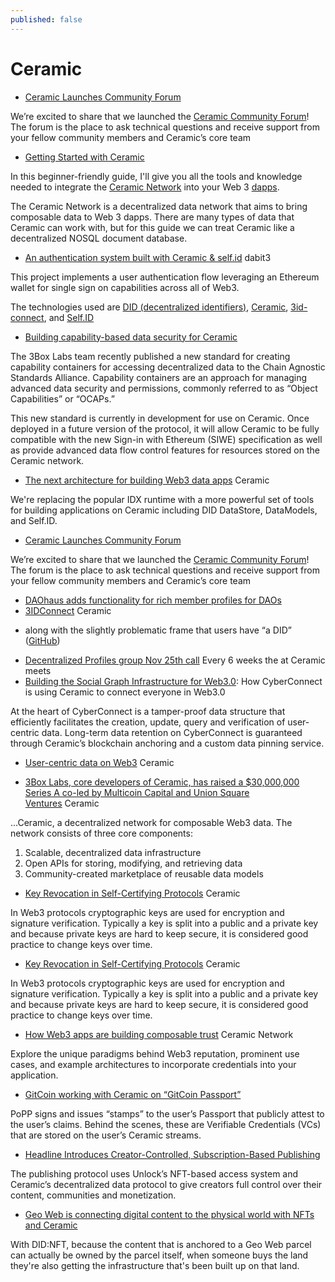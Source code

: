 ```yaml
---
published: false
---
```


# Ceramic

* [Ceramic Launches Community Forum](https://blog.ceramic.network/ceramic-launches-community-forum/)

We’re excited to share that we launched the [Ceramic Community Forum](https://forum.ceramic.network/)! The forum is the place to ask technical questions and receive support from your fellow community members and Ceramic’s core team
* [Getting Started with Ceramic](https://blog.ceramic.network/getting-started-with-ceramic/)

In this beginner-friendly guide, I'll give you all the tools and knowledge needed to integrate the [Ceramic Network](https://developers.ceramic.network/) into your Web 3 [dapps](https://ethereum.org/en/dapps/).

The Ceramic Network is a decentralized data network that aims to bring composable data to Web 3 dapps. There are many types of data that Ceramic can work with, but for this guide we can treat Ceramic like a decentralized NOSQL document database.


* [An authentication system built with Ceramic & self.id](https://github.com/dabit3/decentralized-identity-example) dabit3

This project implements a user authentication flow leveraging an Ethereum wallet for single sign on capabilities across all of Web3.

The technologies used are [DID (decentralized identifiers)](https://www.w3.org/TR/did-core/), [Ceramic](https://ceramic.network/), [3id-connect](https://github.com/ceramicstudio/3id-connect), and [Self.ID](https://developers.ceramic.network/tools/self-id/overview/)
* [Building capability-based data security for Ceramic](https://blog.ceramic.network/capability-based-data-security-on-ceramic/)

The 3Box Labs team recently published a new standard for creating capability containers for accessing decentralized data to the Chain Agnostic Standards Alliance. Capability containers are an approach for managing advanced data security and permissions, commonly referred to as “Object Capabilities” or “OCAPs.”

This new standard is currently in development for use on Ceramic. Once deployed in a future version of the protocol, it will allow Ceramic to be fully compatible with the new Sign-in with Ethereum (SIWE) specification as well as provide advanced data flow control features for resources stored on the Ceramic network.
* [The next architecture for building Web3 data apps](https://blog.ceramic.network/the-next-architecture-for-building-web3-data-applications/) Ceramic

We're replacing the popular IDX runtime with a more powerful set of tools for building applications on Ceramic including DID DataStore, DataModels, and Self.ID.
* [Ceramic Launches Community Forum](https://blog.ceramic.network/ceramic-launches-community-forum/)

We’re excited to share that we launched the [Ceramic Community Forum](https://forum.ceramic.network/)! The forum is the place to ask technical questions and receive support from your fellow community members and Ceramic’s core team
* [DAOhaus adds functionality for rich member profiles for DAOs](https://blog.ceramic.network/daohaus-adds-rich-dao-member-profiles/)
* [3IDConnect](https://blog.ceramic.network/what-is-3id-connect/) Ceramic
 - along with the slightly problematic frame that users have “a DID” ([GitHub](https://github.com/3box/3id-connect))
* [Decentralized Profiles group Nov 25th call](https://blog.ceramic.network/dprofiles-call-3/)
Every 6 weeks the at Ceramic meets
* [Building the Social Graph Infrastructure for Web3.0](https://blog.ceramic.network/building-the-social-graph-infrastructure-for-web3-0/): How CyberConnect is using Ceramic to connect everyone in Web3.0

At the heart of CyberConnect is a tamper-proof data structure that efficiently facilitates the creation, update, query and verification of user-centric data. Long-term data retention on CyberConnect is guaranteed through Ceramic’s blockchain anchoring and a custom data pinning service.
* [User-centric data on Web3](https://blog.ceramic.network/user-centric-data-on-web3/) Ceramic

* [3Box Labs, core developers of Ceramic, has raised a $30,000,000 Series A co-led by Multicoin Capital and Union Square Ventures](https://blog.ceramic.network/30-million-series-a-multicoin-usv/) Ceramic

…Ceramic, a decentralized network for composable Web3 data. The network consists of three core components:

1. Scalable, decentralized data infrastructure
2. Open APIs for storing, modifying, and retrieving data
3. Community-created marketplace of reusable data models


* [Key Revocation in Self-Certifying Protocols](https://blog.ceramic.network/key-revocation-in-self-certifying-protocols/) Ceramic

In Web3 protocols cryptographic keys are used for encryption and signature verification. Typically a key is split into a public and a private key and because private keys are hard to keep secure, it is considered good practice to change keys over time.

* [Key Revocation in Self-Certifying Protocols](https://blog.ceramic.network/key-revocation-in-self-certifying-protocols/) Ceramic

In Web3 protocols cryptographic keys are used for encryption and signature verification. Typically a key is split into a public and a private key and because private keys are hard to keep secure, it is considered good practice to change keys over time.

* [How Web3 apps are building composable trust](https://blog.ceramic.network/how-web3-apps-are-building-composable-trust/) Ceramic Network

Explore the unique paradigms behind Web3 reputation, prominent use cases, and example architectures to incorporate credentials into your application.

* [GitCoin working with Ceramic on “GitCoin Passport”](https://blog.ceramic.network/a-higher-personhood-score-means-more-contribution-matching/)

PoPP signs and issues “stamps” to the user’s Passport that publicly attest to the user’s claims. Behind the scenes, these are Verifiable Credentials (VCs) that are stored on the user’s Ceramic streams.
* [Headline Introduces Creator-Controlled, Subscription-Based Publishing](https://blog.ceramic.network/headline-rewrites-subscription-based-publishing-for-web3/)

The publishing protocol uses Unlock’s NFT-based access system and Ceramic’s decentralized data protocol to give creators full control over their content, communities and monetization.
* [Geo Web is connecting digital content to the physical world with NFTs and Ceramic](https://blog.ceramic.network/geo-web-is-connecting-digital-content-to-the-physical-world-with-nfts-and-ceramic/)

With DID:NFT, because the content that is anchored to a Geo Web parcel can actually be owned by the parcel itself, when someone buys the land they're also getting the infrastructure that's been built up on that land.
